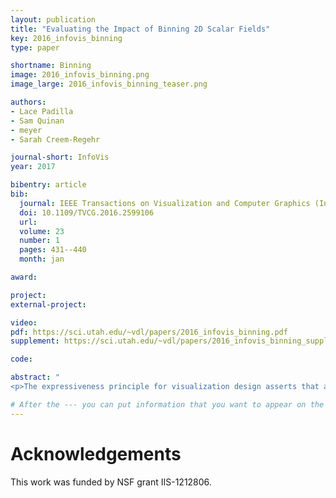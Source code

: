 ```yaml
---
layout: publication
title: "Evaluating the Impact of Binning 2D Scalar Fields"
key: 2016_infovis_binning
type: paper

shortname: Binning
image: 2016_infovis_binning.png
image_large: 2016_infovis_binning_teaser.png

authors:
- Lace Padilla
- Sam Quinan
- meyer
- Sarah Creem-Regehr

journal-short: InfoVis
year: 2017

bibentry: article
bib:
  journal: IEEE Transactions on Visualization and Computer Graphics (InfoVis)
  doi: 10.1109/TVCG.2016.2599106
  url: 
  volume: 23
  number: 1
  pages: 431--440
  month: jan

award:

project:
external-project:

video: 
pdf: https://sci.utah.edu/~vdl/papers/2016_infovis_binning.pdf
supplement: https://sci.utah.edu/~vdl/papers/2016_infovis_binning_supplemental.zip

code:

abstract: "
<p>The expressiveness principle for visualization design asserts that a visualization should encode all of the available data, and only the available data, implying that continuous data types should be visualized with a continuous encoding channel. And yet, in many domains binning continuous data is not only pervasive, but it is accepted as standard practice. Prior work provides no clear guidance for when encoding continuous data continuously is preferable to employing binning techniques or how this choice affects data interpretation and decision making. In this paper, we present a study aimed at better understanding the conditions in which the expressiveness principle can or should be violated for visualizing continuous data. We provided participants with visualizations employing either continuous or binned greyscale encodings of geospatial elevation data and compared participants’ ability to complete a wide variety of tasks. For various tasks, the results indicate significant differences in decision making, confidence in responses, and task completion time between continuous and binned encodings of the data. In general, participants with continuous encodings were faster to complete many of the tasks, but never outperformed those with binned encodings, while performance accuracy with binned encodings was superior to continuous encodings in some tasks. These findings suggest that strict adherence to the expressiveness principle is not always advisable. We discuss both the implications and limitations of our results and outline various avenues for potential work needed to further improve guidelines for using continuous versus binned encodings for continuous data types.</p>"

# After the --- you can put information that you want to appear on the website using markdown formatting or HTML. A good example are acknowledgements, extra references, an erratum, etc.
---
```


# Acknowledgements

This work was funded by NSF grant IIS-1212806.
